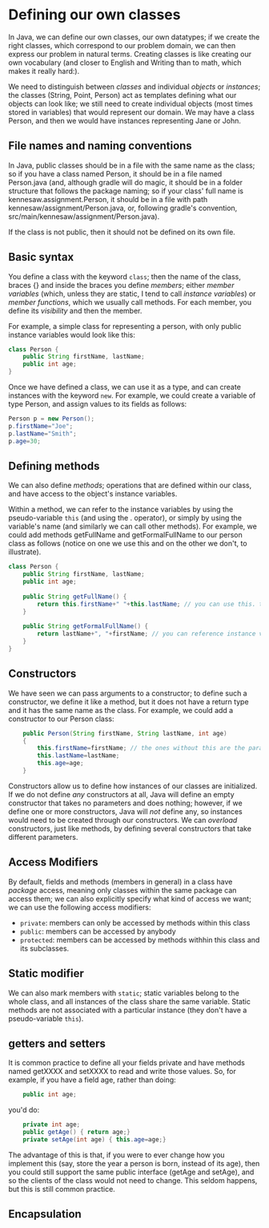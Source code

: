 Defining our own classes
===

In Java, we can define our own classes, our own datatypes; if we create the right classes, which correspond to our problem domain, we can then express our problem in natural terms. Creating classes is like creating our own vocabulary (and closer to English and Writing than to math, which makes it really hard:).

We need to distinguish between *classes* and individual *objects* or *instances*; the classes (String, Point, Person) act as templates defining what our objects can look like; we still need to create individual objects (most times stored in variables) that would represent our domain. We may have a class Person, and then we would have instances representing Jane or John.

## File names and naming conventions
In Java, public classes should be in a file with the same name as the class; so if you have a class named Person, it should be in a file named Person.java (and, although gradle will do magic, it should be in a folder structure that follows the package naming; so if your class' full name is kennesaw.assignment.Person, it should be in a file with path kennesaw/assignment/Person.java, or, following gradle's convention, src/main/kennesaw/assignment/Person.java).

If the class is not public, then it should not be defined on its own file.

## Basic syntax
You define a class with the keyword `class`; then the name of the class, braces {} and inside the braces you define *members*; either *member variables* (which, unless they are static, I tend to call *instance variables*) or *member functions*, which we usually call methods. For each member, you define its *visibility* and then the member.

For example, a simple class for representing a person, with only public instance variables would look like this:
```java
class Person {
	public String firstName, lastName;
	public int age;
}
```

Once we have defined a class, we can use it as a type, and can create instances with the keyword `new`. For example, we could create a variable of type Person, and assign values to its fields as follows:
```java
Person p = new Person();
p.firstName="Joe";
p.lastName="Smith";
p.age=30;
```

## Defining methods

We can also define *methods*; operations that are defined within our class, and have access to the object's instance variables. 

Within a method, we can refer to the instance variables by using the pseudo-variable `this` (and using the . operator), or simply by using the variable's name (and similarly we can call other methods). For example, we could add methods getFullName and getFormalFullName to our person class as follows (notice on one we use this and on the other we don't, to illustrate).

```java
class Person {
	public String firstName, lastName;
	public int age;
	
	public String getFullName() {
		return this.firstName+" "+this.lastName; // you can use this. to access instance variables (but don't have to)
	}
	
	public String getFormalFullName() {
		return lastName+", "+firstName; // you can reference instance variables without the this.
	}
}
```

## Constructors

We have seen we can pass arguments to a constructor; to define such a constructor, we define it like a method, but it does not have a return type and it has the same name as the class. For example, we could add a constructor to our Person class:

```java
	public Person(String firstName, String lastName, int age)
	{
		this.firstName=firstName; // the ones without this are the parameters
		this.lastName=lastName;
		this.age=age;
	}
```

Constructors allow us to define how instances of our classes are initialized. If we do not define *any* constructors at all, Java will define an empty constructor that takes no parameters and does nothing; however, if we define one or more constructors, Java will *not* define any, so instances would need to be created through our constructors. We can *overload* constructors, just like methods, by defining several constructors that take different parameters.

## Access Modifiers

By default, fields and methods (members in general) in a class have *package* access, meaning only classes within the same package can access them; we can also explicitly specify what kind of access we want; we can use the following access modifiers:

+ `private`: members can only be accessed by methods within this class
+ `public`: members can be accessed by anybody
+ `protected`: members can be accessed by methods withhin this class and its subclasses.

## Static modifier

We can also mark members with `static`; static variables belong to the whole class, and all instances of the class share the same variable. Static methods are not associated with a particular instance (they don't have a pseudo-variable `this`). 

## getters and setters

It is common practice to define all your fields private and have methods named getXXXX and setXXXX to read and write those values. So, for example, if you have a field age, rather than doing:

```java
	public int age;
```
you'd do:
```java
	private int age;
	public getAge() { return age;}
	private setAge(int age) { this.age=age;}
```

The advantage of this is that, if you were to ever change how you implement this (say, store the year a person is born, instead of its age), then you could still support the same public interface (getAge and setAge), and so the clients of the class would not need to change. This seldom happens, but this is still common practice.

## Encapsulation



